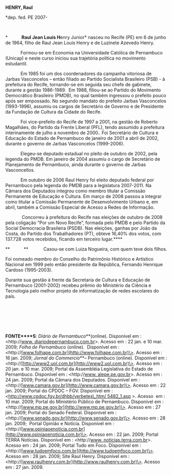 **HENRY, Raul**

\*dep. fed. PE 2007-

 

*           **Raul Jean Louis H**enry Junior* nasceu no Recife (PE) em 6
de junho de 1964, filho de Raul Jean Louis Henry e de Luzinete Azevedo
Henry.

            Formou-se em Economia na Universidade Católica de Pernambuco
(Unicap) e neste curso iniciou sua trajetória política no movimento
estudantil.

            Em 1985 foi um dos coordenadores da campanha vitoriosa de
Jarbas Vasconcelos – então filiado ao Partido Socialista Brasileiro
(PSB) - à prefeitura do Recife, tornando-se em seguida seu chefe de
gabinete, durante a gestão 1986-1989.  Em 1988, filiou-se ao Partido do
Movimento Democrático Brasileiro (PMDB), no qual também ingressou o
prefeito pouco após ser empossado. No segundo mandato do prefeito Jarbas
Vasconcelos (1993-1996), assumiu os cargos de Secretário de Governo e de
Presidente da Fundação de Cultura da Cidade do Recife.

            Foi vice-prefeito do Recife de 1997 a 2001, na gestão de
Roberto Magalhães, do Partido da Frente Liberal (PFL), tendo assumido a
prefeitura interinamente de julho a novembro de 2000.. Foi Secretário de
Cultura e Educação do Estado de Pernambuco de janeiro de 2001 a abril de
2002, durante o governo de Jarbas Vasconcelos (1999-2006).

            Elegeu-se deputado estadual no pleito de outubro de 2002,
pela legenda do PMDB. Em janeiro de 2004 assumiu o cargo de Secretário
de Planejamento de Pernambuco, ainda durante o governo de Jarbas
Vasconcellos.

            Em outubro de 2006 Raul Henry foi eleito deputado federal
por Pernambuco pela legenda do PMDB para a legislatura 2007-2011. Na
Câmara dos Deputados integrou como membro titular a Comissão Permanente
de Educação e Cultura. Em março de 2008 passou a integrar como titular a
Comissão Permanente de Desenvolvimento Urbano e, em abril, também a
Comissão Especial de Acesso a Redes de Informação.

             Concorreu à prefeitura do Recife nas eleições de outubro de
2008 pela coligação “Por um Novo Recife”, formada pelo PMDB e pelo
Partido da Social Democracia Brasileira (PSDB). Nas eleições, ganhas por
João da Costa, do Partido dos Trabalhadores (PT), obteve 16,40% dos
votos, com 137.728 votos recebidos, ficando em terceiro lugar.****

**           **            Casou-se com Luiza Nogueira, com quem teve
dois filhos.

Foi nomeado membro do Conselho do Patrimônio Histórico e Artístico
Nacional em 1999 pelo então presidente da República, Fernando Henrique
Cardoso (1995-2003).

Durante sua gestão à frente da Secretaria de Cultura e Educação de
Pernambuco (2001-2002) recebeu prêmio do Ministério da Ciência e
Tecnologia pelo melhor projeto de informatização de redes escolares do
país.

 

 

 

**FONTE****S**: *Diário de Pernambuco***(online). Disponível em :
\<http://[www.
diariodepernambuco.com.br](http://www.diariodepernambuco.com.br)\>.
Acesso em : 22 jan. e 10 mar. 2009; *Folha de Pernambuco* (online).
 Disponível em :
\<http://[www.folhape.com.br](http://www.folhape.com.br)\>. Acesso em :
16 jan. 2009; *Jornal do Commercio***– Pernambuco (online). Disponível
em : \<http://[http://www2.uol.com.br](http://www2.uol.com.br)\>. Acesso
em : 20 jan. e 10 mar. 2009; Portal da Assembléia Legislativa do Estado
de Pernambuco. Disponível em : \<http://[www.
alepe.pe.gov.br](http://www.alepe.pe.gov.br)\>. Acesso em : 24 jan.
2009; Portal da Câmara dos Deputados. Disponível em :
\<http://[www.camara.gov.br](http://www.camara.gov.br)\>. Acesso em : 22
jan. 2009; Portal do CPDOC – FGV. Disponível em :
\<[http://www.cpdoc.fgv.br/dhbb/verbetes\_htm/
5482\_1.asp](http://www.cpdoc.fgv.br/dhbb/verbetes_htm/%205482_1.asp)
\>. Acesso  em : 10 mar. 2009; Portal do Ministério Público de
Pernambuco. Disponível em :
\<http://[www.mp.pe.gov.br](http://www.mp.pe.gov.br)\>. Acesso em : 27
jan. 2009; Portal do Senado Federal. Disponível em :
\<http://[www.senado.gov.br](http://www.senado.gov.br)\>. Acesso em : 28
jan. 2009;  Portal Opinião e Notícia. Disponível em :
\<http://[www.opiniaoenoticia.com.br](http://www.opiniaoenoticia.com.br)\>.
Acesso em : 22 jan. 2009; Portal TERRA Notícias. Disponível em :
\<http://[www.
noticias.terra.com.br](http://www.noticias.terra.com.br)\>. Acesso em :
24 jan. 2009; Portal Tudo em Foco. Disponível em :
\<http://[www.tudoemfoco.com.br](http://www.tudoemfoco.com.br)\>. Acesso
em : 28 jan. 2009; Site Raul Henry. Disponível em :
\<http://[www.raulhenry.com.br](http://www.raulhenry.com.br)\>. Acesso
em : 27 jan. 2009.

 
